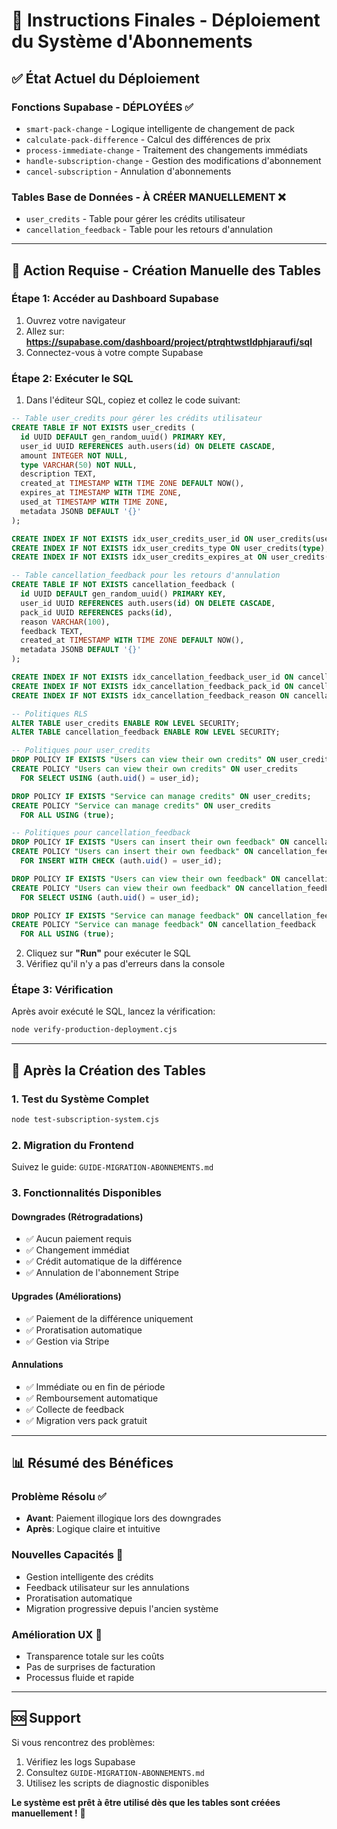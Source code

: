 # 🚀 Instructions Finales - Déploiement du Système d'Abonnements

## ✅ État Actuel du Déploiement

### **Fonctions Supabase - DÉPLOYÉES** ✅
- `smart-pack-change` - Logique intelligente de changement de pack
- `calculate-pack-difference` - Calcul des différences de prix
- `process-immediate-change` - Traitement des changements immédiats
- `handle-subscription-change` - Gestion des modifications d'abonnement
- `cancel-subscription` - Annulation d'abonnements

### **Tables Base de Données - À CRÉER MANUELLEMENT** ❌
- `user_credits` - Table pour gérer les crédits utilisateur
- `cancellation_feedback` - Table pour les retours d'annulation

---

## 🔧 Action Requise - Création Manuelle des Tables

### **Étape 1: Accéder au Dashboard Supabase**
1. Ouvrez votre navigateur
2. Allez sur: **https://supabase.com/dashboard/project/ptrqhtwstldphjaraufi/sql**
3. Connectez-vous à votre compte Supabase

### **Étape 2: Exécuter le SQL**
1. Dans l'éditeur SQL, copiez et collez le code suivant:

```sql
-- Table user_credits pour gérer les crédits utilisateur
CREATE TABLE IF NOT EXISTS user_credits (
  id UUID DEFAULT gen_random_uuid() PRIMARY KEY,
  user_id UUID REFERENCES auth.users(id) ON DELETE CASCADE,
  amount INTEGER NOT NULL,
  type VARCHAR(50) NOT NULL,
  description TEXT,
  created_at TIMESTAMP WITH TIME ZONE DEFAULT NOW(),
  expires_at TIMESTAMP WITH TIME ZONE,
  used_at TIMESTAMP WITH TIME ZONE,
  metadata JSONB DEFAULT '{}'
);

CREATE INDEX IF NOT EXISTS idx_user_credits_user_id ON user_credits(user_id);
CREATE INDEX IF NOT EXISTS idx_user_credits_type ON user_credits(type);
CREATE INDEX IF NOT EXISTS idx_user_credits_expires_at ON user_credits(expires_at);

-- Table cancellation_feedback pour les retours d'annulation
CREATE TABLE IF NOT EXISTS cancellation_feedback (
  id UUID DEFAULT gen_random_uuid() PRIMARY KEY,
  user_id UUID REFERENCES auth.users(id) ON DELETE CASCADE,
  pack_id UUID REFERENCES packs(id),
  reason VARCHAR(100),
  feedback TEXT,
  created_at TIMESTAMP WITH TIME ZONE DEFAULT NOW(),
  metadata JSONB DEFAULT '{}'
);

CREATE INDEX IF NOT EXISTS idx_cancellation_feedback_user_id ON cancellation_feedback(user_id);
CREATE INDEX IF NOT EXISTS idx_cancellation_feedback_pack_id ON cancellation_feedback(pack_id);
CREATE INDEX IF NOT EXISTS idx_cancellation_feedback_reason ON cancellation_feedback(reason);

-- Politiques RLS
ALTER TABLE user_credits ENABLE ROW LEVEL SECURITY;
ALTER TABLE cancellation_feedback ENABLE ROW LEVEL SECURITY;

-- Politiques pour user_credits
DROP POLICY IF EXISTS "Users can view their own credits" ON user_credits;
CREATE POLICY "Users can view their own credits" ON user_credits
  FOR SELECT USING (auth.uid() = user_id);

DROP POLICY IF EXISTS "Service can manage credits" ON user_credits;
CREATE POLICY "Service can manage credits" ON user_credits
  FOR ALL USING (true);

-- Politiques pour cancellation_feedback
DROP POLICY IF EXISTS "Users can insert their own feedback" ON cancellation_feedback;
CREATE POLICY "Users can insert their own feedback" ON cancellation_feedback
  FOR INSERT WITH CHECK (auth.uid() = user_id);

DROP POLICY IF EXISTS "Users can view their own feedback" ON cancellation_feedback;
CREATE POLICY "Users can view their own feedback" ON cancellation_feedback
  FOR SELECT USING (auth.uid() = user_id);

DROP POLICY IF EXISTS "Service can manage feedback" ON cancellation_feedback;
CREATE POLICY "Service can manage feedback" ON cancellation_feedback
  FOR ALL USING (true);
```

2. Cliquez sur **"Run"** pour exécuter le SQL
3. Vérifiez qu'il n'y a pas d'erreurs dans la console

### **Étape 3: Vérification**
Après avoir exécuté le SQL, lancez la vérification:
```bash
node verify-production-deployment.cjs
```

---

## 🎯 Après la Création des Tables

### **1. Test du Système Complet**
```bash
node test-subscription-system.cjs
```

### **2. Migration du Frontend**
Suivez le guide: `GUIDE-MIGRATION-ABONNEMENTS.md`

### **3. Fonctionnalités Disponibles**

#### **Downgrades (Rétrogradations)**
- ✅ Aucun paiement requis
- ✅ Changement immédiat
- ✅ Crédit automatique de la différence
- ✅ Annulation de l'abonnement Stripe

#### **Upgrades (Améliorations)**
- ✅ Paiement de la différence uniquement
- ✅ Proratisation automatique
- ✅ Gestion via Stripe

#### **Annulations**
- ✅ Immédiate ou en fin de période
- ✅ Remboursement automatique
- ✅ Collecte de feedback
- ✅ Migration vers pack gratuit

---

## 📊 Résumé des Bénéfices

### **Problème Résolu** ✅
- **Avant**: Paiement illogique lors des downgrades
- **Après**: Logique claire et intuitive

### **Nouvelles Capacités** 🚀
- Gestion intelligente des crédits
- Feedback utilisateur sur les annulations
- Proratisation automatique
- Migration progressive depuis l'ancien système

### **Amélioration UX** 💫
- Transparence totale sur les coûts
- Pas de surprises de facturation
- Processus fluide et rapide

---

## 🆘 Support

Si vous rencontrez des problèmes:
1. Vérifiez les logs Supabase
2. Consultez `GUIDE-MIGRATION-ABONNEMENTS.md`
3. Utilisez les scripts de diagnostic disponibles

**Le système est prêt à être utilisé dès que les tables sont créées manuellement !** 🎉